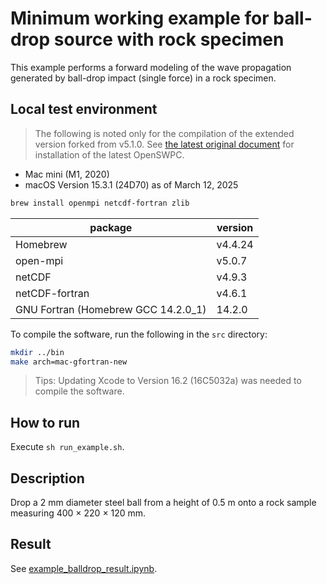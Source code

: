 # Minimum working example for ball-drop source with rock specimen

This example performs a forward modeling of the wave propagation generated by ball-drop impact (single force) in a rock specimen.

## Local test environment

> The following is noted only for the compilation of the extended version forked from v5.1.0. See [the latest original document](https://openswpc.github.io/1._SetUp/0103_compile/#specifying-compiler-options) for installation of the latest OpenSWPC. 

- Mac mini (M1, 2020)
- macOS Version 15.3.1 (24D70) as of March 12, 2025

```sh
brew install openmpi netcdf-fortran zlib
```

| package | version |
| --- | --- |
| Homebrew | v4.4.24 |
| open-mpi | v5.0.7 |
| netCDF | v4.9.3 |
| netCDF-fortran | v4.6.1 |
| GNU Fortran (Homebrew GCC 14.2.0_1)| 14.2.0 |

To compile the software, run the following in the `src` directory:
```sh
mkdir ../bin
make arch=mac-gfortran-new
```

> Tips:  Updating Xcode to Version 16.2 (16C5032a) was needed to compile the software.

## How to run
Execute `sh run_example.sh`.

## Description
Drop a 2 mm diameter steel ball from a height of 0.5 m onto a rock sample measuring 400 × 220 × 120 mm.

## Result

See [example_balldrop_result.ipynb](./example_balldrop_result.ipynb).

